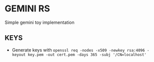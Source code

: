
# GEMINI RS

Simple gemini toy implementation

## KEYS
- Generate keys with `openssl req -nodes -x509 -newkey rsa:4096 -keyout key.pem -out cert.pem -days 365 -subj '/CN=localhost'`

